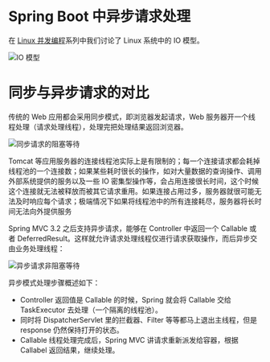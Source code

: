 # Spring Boot 中异步请求处理

在 [Linux 并发编程](https://github.com/wx-chevalier/Linux-Series)系列中我们讨论了 Linux 系统中的 IO 模型。

![IO 模型](https://assets.ng-tech.icu/item/20230417205601.png)

# 同步与异步请求的对比

传统的 Web 应用都会采用同步模式，即浏览器发起请求，Web 服务器开一个线程处理（请求处理线程），处理完把处理结果返回浏览器。

![同步请求的阻塞等待](https://s2.ax1x.com/2020/01/01/lGIfYD.png)

Tomcat 等应用服务器的连接线程池实际上是有限制的；每一个连接请求都会耗掉线程池的一个连接数；如果某些耗时很长的操作，如对大量数据的查询操作、调用外部系统提供的服务以及一些 IO 密集型操作等，会占用连接很长时间，这个时候这个连接就无法被释放而被其它请求重用。如果连接占用过多，服务器就很可能无法及时响应每个请求；极端情况下如果将线程池中的所有连接耗尽，服务器将长时间无法向外提供服务

Spring MVC 3.2 之后支持异步请求，能够在 Controller 中返回一个 Callable 或者 DeferredResult。这样就允许请求处理线程仅进行请求获取操作，而后异步交由业务处理线程：

![异步请求非阻塞等待](https://s2.ax1x.com/2020/01/01/lGIxpQ.png)

异步模式处理步骤概述如下：

- Controller 返回值是 Callable 的时候，Spring 就会将 Callable 交给 TaskExecutor 去处理（一个隔离的线程池）。
- 同时将 DispatcherServlet 里的拦截器、Filter 等等都马上退出主线程，但是 response 仍然保持打开的状态。
- Callable 线程处理完成后，Spring MVC 讲请求重新派发给容器，根据 Callabel 返回结果，继续处理。
